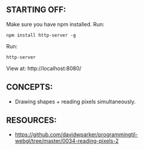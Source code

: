 ## STARTING OFF:

Make sure you have npm installed.
Run:
```
npm install http-server -g
```

Run:
```
http-server
```

View at: http://localhost:8080/

## CONCEPTS:

* Drawing shapes + reading pixels simultaneously.

## RESOURCES:

* https://github.com/davidwparker/programmingtil-webgl/tree/master/0034-reading-pixels-2
